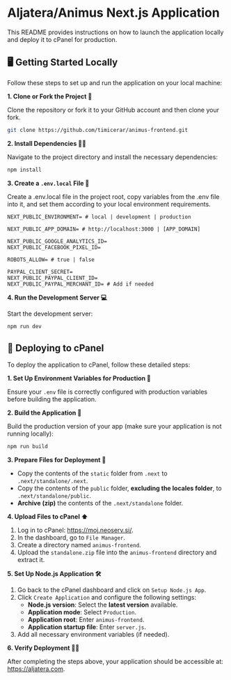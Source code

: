 # Aljatera/Animus Next.js Application

This README provides instructions on how to launch the application locally and deploy it to cPanel for production.

## 🖥️ Getting Started Locally

Follow these steps to set up and run the application on your local machine:

**1. Clone or Fork the Project 📁**

Clone the repository or fork it to your GitHub account and then clone your fork.

```bash
git clone https://github.com/timicerar/animus-frontend.git
```

**2. Install Dependencies 👨‍💻**

Navigate to the project directory and install the necessary dependencies:

```bash
npm install
```

**3. Create a `.env.local` File 🔑**

Create a .env.local file in the project root, copy variables from the .env file into it, and set them according to your local environment requirements.

```
NEXT_PUBLIC_ENVIRONMENT= # local | development | production

NEXT_PUBLIC_APP_DOMAIN= # http://localhost:3000 | [APP_DOMAIN]

NEXT_PUBLIC_GOOGLE_ANALYTICS_ID=
NEXT_PUBLIC_FACEBOOK_PIXEL_ID=

ROBOTS_ALLOW= # true | false

PAYPAL_CLIENT_SECRET=
NEXT_PUBLIC_PAYPAL_CLIENT_ID=
NEXT_PUBLIC_PAYPAL_MERCHANT_ID= # Add if needed
```

**4. Run the Development Server 💻**

Start the development server:

```bash
npm run dev
```

## 🚀 Deploying to cPanel

To deploy the application to cPanel, follow these detailed steps:

**1. Set Up Environment Variables for Production 🔑**

Ensure your `.env` file is correctly configured with production variables before building the application.

**2. Build the Application 🧱**

Build the production version of your app (make sure your application is not running locally):

```bash
npm run build
```

**3. Prepare Files for Deployment 🚛**

- Copy the contents of the `static` folder from `.next` to `.next/standalone/.next`.
- Copy the contents of the `public` folder, **excluding the locales folder**, to `.next/standalone/public`.
- **Archive (zip)** the contents of the `.next/standalone` folder.

**4. Upload Files to cPanel ⬆️**

1. Log in to cPanel: https://moj.neoserv.si/.
2. In the dashboard, go to `File Manager`.
3. Create a directory named `animus-frontend`.
4. Upload the `standalone.zip` file into the `animus-frontend` directory and extract it.

**5. Set Up Node.js Application 🛠️**

1. Go back to the cPanel dashboard and click on `Setup Node.js App`.
2. Click `Create Application` and configure the following settings:
   - **Node.js version**: Select the **latest version** available.
   - **Application mode**: Select `Production`.
   - **Application root**: Enter `animus-frontend`.
   - **Application startup file**: Enter `server.js`.
3. Add all necessary environment variables (if needed).

**6. Verify Deployment 🧑‍💻**

After completing the steps above, your application should be accessible at:
https://aljatera.com.